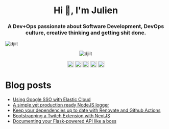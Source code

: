 <h1 align="center">Hi 👋, I'm Julien</h1>
<h3 align="center">A Dev+Ops passionate about Software Development, DevOps culture, creative thinking and getting shit done.</h3>

<p align="left"> <img src="https://komarev.com/ghpvc/?username=djiit" alt="djiit" /> </p>

<p align="center"> <img src="https://github-readme-stats.vercel.app/api?username=djiit&show_icons=true" alt="djiit" /> </p>

<p align="center">
<a href="https://dev.to/djiit" target="blank"><img align="center" src="https://cdn.jsdelivr.net/npm/simple-icons@3.0.1/icons/dev-dot-to.svg" alt="djiit" height="20" width="20" /></a>
<a href="https://twitter.com/djiit" target="blank"><img align="center" src="https://cdn.jsdelivr.net/npm/simple-icons@3.0.1/icons/twitter.svg" alt="djiit" height="20" width="20" /></a>
<a href="https://linkedin.com/in/julien.tanay" target="blank"><img align="center" src="https://cdn.jsdelivr.net/npm/simple-icons@3.0.1/icons/linkedin.svg" alt="julien.tanay" height="20" width="20" /></a>
<a href="https://stackoverflow.com/users/1891989" target="blank"><img align="center" src="https://cdn.jsdelivr.net/npm/simple-icons@3.0.1/icons/stackoverflow.svg" alt="1891989" height="20" width="20" /></a>
<a href="https://medium.com/@djiit" target="blank"><img align="center" src="https://cdn.jsdelivr.net/npm/simple-icons@3.0.1/icons/medium.svg" alt="@djiit" height="20" width="20" /></a>
</p>

# Blog posts

<!-- BLOG-POST-LIST:START -->
- [Using Google SSO with Elastic Cloud](https://www.julientanay.com/blog/blog/2020-08-21-elastic-cloud-sso/)
- [A simple yet production ready NodeJS logger](https://www.julientanay.com/blog/blog/2020-07-27-snippet-node-js-logger/)
- [Keep your dependencies up to date with Renovate and Github Actions](https://www.julientanay.com/blog/blog/2020-02-15-renovate-and-github-actions/)
- [Bootstrapping a Twitch Extension with NextJS](https://www.julientanay.com/blog/blog/2019-10-07-bootstrapping-twitch-ext-nextjs/)
- [Documenting your Flask-powered API like a boss](https://www.julientanay.com/blog/blog/2017-11-27-documenting-your-flask-powered-api-like-a-boss/)
<!-- BLOG-POST-LIST:END -->
